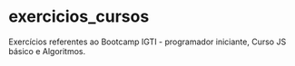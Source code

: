 # exercicios_cursos
Exercícios referentes ao Bootcamp IGTI - programador iniciante, Curso JS básico e Algoritmos.
